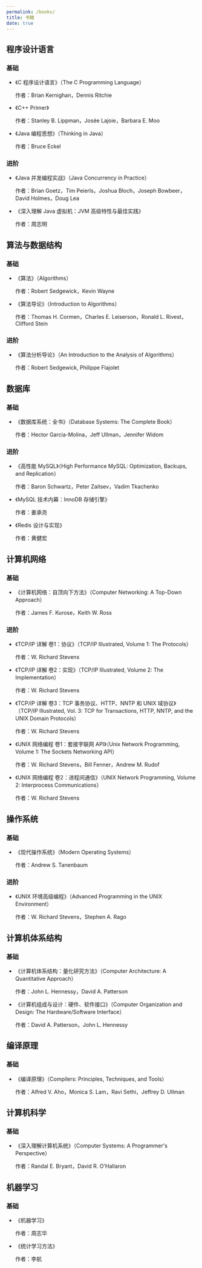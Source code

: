 ```yaml
---
permalink: /books/
title: 书籍
date: true
---
```


## 程序设计语言

### 基础

- 《C 程序设计语言》（The C Programming Language）

  作者：Brian Kernighan，Dennis Ritchie

- 《C++ Primer》

  作者：Stanley B. Lippman，Josée Lajoie，Barbara E. Moo

- 《Java 编程思想》（Thinking in Java）

  作者：Bruce Eckel

### 进阶

- 《Java 并发编程实战》（Java Concurrency in Practice）

  作者：Brian Goetz，Tim Peierls，Joshua Bloch，Joseph Bowbeer，David Holmes，Doug Lea

- 《深入理解 Java 虚拟机：JVM 高级特性与最佳实践》

  作者：周志明

## 算法与数据结构

### 基础

- 《算法》（Algorithms）

  作者：Robert Sedgewick，Kevin Wayne

- 《算法导论》（Introduction to Algorithms）

  作者：Thomas H. Cormen，Charles E. Leiserson，Ronald L. Rivest，Clifford Stein

### 进阶

- 《算法分析导论》（An Introduction to the Analysis of Algorithms）

  作者：Robert Sedgewick, Philippe Flajolet

## 数据库

### 基础

- 《数据库系统：全书》（Database Systems: The Complete Book）

  作者：Hector Garcia-Molina，Jeff Ullman，Jennifer Widom

### 进阶

- 《高性能 MySQL》（High Performance MySQL: Optimization, Backups, and Replication）

  作者：Baron Schwartz，Peter Zaitsev，Vadim Tkachenko

- 《MySQL 技术内幕：InnoDB 存储引擎》

  作者：姜承尧

- 《Redis 设计与实现》

  作者：黄健宏

## 计算机网络

### 基础

- 《计算机网络：自顶向下方法》（Computer Networking: A Top-Down Approach）

  作者：James F. Kurose，Keith W. Ross

### 进阶

- 《TCP/IP 详解 卷1：协议》（TCP/IP Illustrated, Volume 1: The Protocols）

  作者：W. Richard Stevens

- 《TCP/IP 详解 卷2：实现》（TCP/IP Illustrated, Volume 2: The Implementation）

  作者：W. Richard Stevens

- 《TCP/IP 详解 卷3：TCP 事务协议、HTTP、NNTP 和 UNIX 域协议》（TCP/IP Illustrated, Vol. 3: TCP for Transactions, HTTP, NNTP, and the UNIX Domain Protocols）

  作者：W. Richard Stevens

- 《UNIX 网络编程 卷1：套接字联网 API》（Unix Network Programming, Volume 1: The Sockets Networking API）

  作者：W. Richard Stevens，Bill Fenner，Andrew M. Rudof

- 《UNIX 网络编程 卷2：进程间通信》（UNIX Network Programming, Volume 2: Interprocess Communications）

  作者：W. Richard Stevens

## 操作系统

### 基础

- 《现代操作系统》（Modern Operating Systems）

  作者：Andrew S. Tanenbaum

### 进阶

- 《UNIX 环境高级编程》（Advanced Programming in the UNIX Environment）

  作者：W. Richard Stevens，Stephen A. Rago

## 计算机体系结构

### 基础

- 《计算机体系结构：量化研究方法》（Computer Architecture: A Quantitative Approach）

  作者：John L. Hennessy，David A. Patterson

- 《计算机组成与设计：硬件、软件接口》（Computer Organization and Design: The Hardware/Software Interface）

  作者：David A. Patterson，John L. Hennessy

## 编译原理

### 基础

- 《编译原理》（Compilers: Principles, Techniques, and Tools）

  作者：Alfred V. Aho，Monica S. Lam，Ravi Sethi，Jeffrey D. Ullman

## 计算机科学

### 基础

- 《深入理解计算机系统》（Computer Systems: A Programmer's Perspective）

  作者：Randal E. Bryant，David R. O'Hallaron

## 机器学习

### 基础

- 《机器学习》

  作者：周志华

- 《统计学习方法》

  作者：李航
